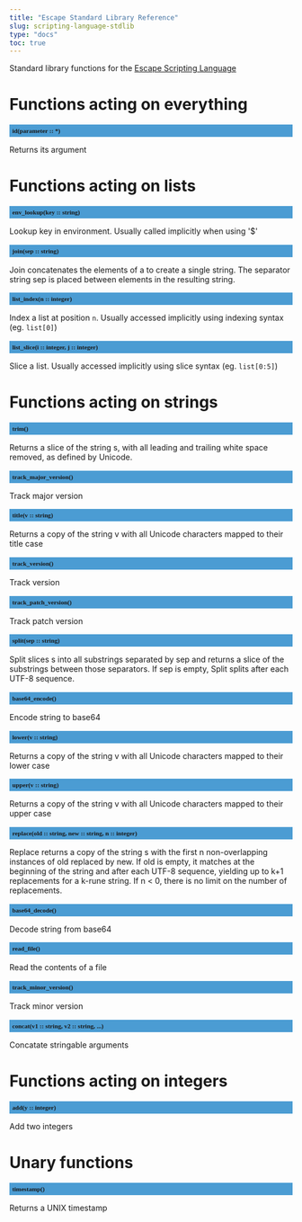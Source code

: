 ```yaml
---
title: "Escape Standard Library Reference"
slug: scripting-language-stdlib 
type: "docs"
toc: true
---
```


<style>
h2 {
  font-size: 0.8em;
  font-family: mono;
  background: #4B9CD3;
  padding: 5px;
}
</style>

Standard library functions for the [Escape Scripting Language](../scripting-language/)


# Functions acting on everything

## id(parameter :: *)

Returns its argument


# Functions acting on lists

## env_lookup(key :: string)

Lookup key in environment. Usually called implicitly when using '$'

## join(sep :: string)

Join concatenates the elements of a to create a single string. The separator string sep is placed between elements in the resulting string. 

## list_index(n :: integer)

Index a list at position `n`. Usually accessed implicitly using indexing syntax (eg. `list[0]`)

## list_slice(i :: integer, j :: integer)

Slice a list. Usually accessed implicitly using slice syntax (eg. `list[0:5]`)


# Functions acting on strings

## trim()

Returns a slice of the string s, with all leading and trailing white space removed, as defined by Unicode. 

## track_major_version()

Track major version

## title(v :: string)

Returns a copy of the string v with all Unicode characters mapped to their title case

## track_version()

Track version

## track_patch_version()

Track patch version

## split(sep :: string)

Split slices s into all substrings separated by sep and returns a slice of the substrings between those separators. If sep is empty, Split splits after each UTF-8 sequence.

## base64_encode()

Encode string to base64

## lower(v :: string)

Returns a copy of the string v with all Unicode characters mapped to their lower case

## upper(v :: string)

Returns a copy of the string v with all Unicode characters mapped to their upper case

## replace(old :: string, new :: string, n :: integer)

Replace returns a copy of the string s with the first n non-overlapping instances of old replaced by new. If old is empty, it matches at the beginning of the string and after each UTF-8 sequence, yielding up to k+1 replacements for a k-rune string. If n < 0, there is no limit on the number of replacements.

## base64_decode()

Decode string from base64

## read_file()

Read the contents of a file

## track_minor_version()

Track minor version

## concat(v1 :: string, v2 :: string, ...)

Concatate stringable arguments


# Functions acting on integers

## add(y :: integer)

Add two integers


# Unary functions

## timestamp()

Returns a UNIX timestamp

